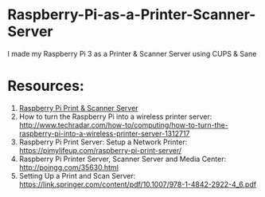 # Raspberry-Pi-as-a-Printer-Scanner-Server
I made my Raspberry Pi 3 as a Printer &amp; Scanner Server using CUPS &amp; Sane

# Resources:
1. [Raspberry Pi Print & Scanner Server](https://samhobbs.co.uk/2014/07/raspberry-pi-print-scanner-server)
2. How to turn the Raspberry Pi into a wireless printer server: http://www.techradar.com/how-to/computing/how-to-turn-the-raspberry-pi-into-a-wireless-printer-server-1312717
3. Raspberry Pi Print Server: Setup a Network Printer: https://pimylifeup.com/raspberry-pi-print-server/
4. Raspberry Pi Printer Server, Scanner Server and Media Center: http://poingg.com/35630.html
5. Setting Up a Print and  Scan Server: https://link.springer.com/content/pdf/10.1007/978-1-4842-2922-4_6.pdf
